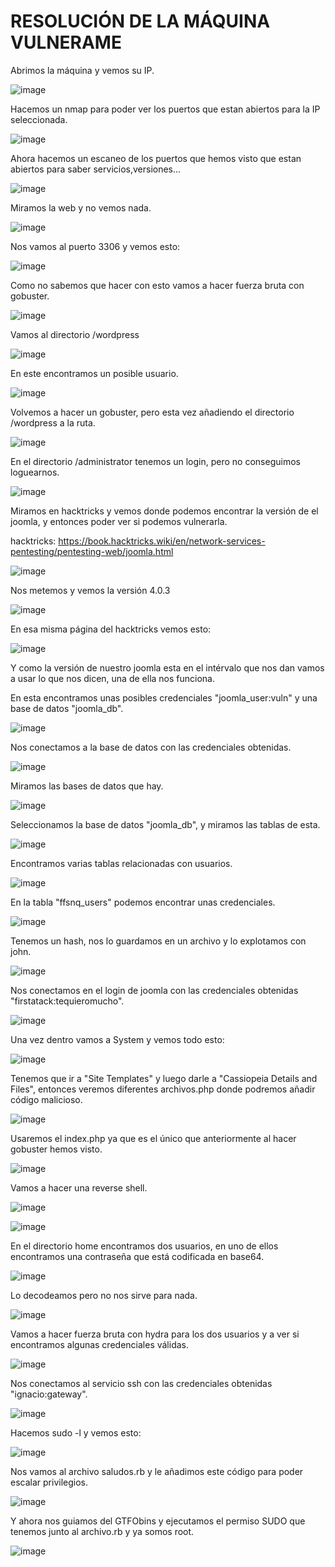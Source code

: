 # RESOLUCIÓN DE LA MÁQUINA VULNERAME

Abrimos la máquina y vemos su IP.

![image](https://github.com/user-attachments/assets/256ee7fd-6d3d-46df-94b1-e866b1f4836c)

Hacemos un nmap para poder ver los puertos que estan abiertos para la IP seleccionada.

![image](https://github.com/user-attachments/assets/0da05f66-139c-40ed-90c1-36823daed037)

Ahora hacemos un escaneo de los puertos que hemos visto que estan abiertos para saber servicios,versiones...

![image](https://github.com/user-attachments/assets/913afccb-c750-4cb1-ac3d-ba3a5682543b)

Miramos la web y no vemos nada.

![image](https://github.com/user-attachments/assets/2dccdc73-1516-46c5-9e43-8a170a4994ce)

Nos vamos al puerto 3306 y vemos esto: 

![image](https://github.com/user-attachments/assets/b0b876ba-59d6-4f02-b0a0-646a22a8c1ba)

Como no sabemos que hacer con esto vamos a hacer fuerza bruta con gobuster.

![image](https://github.com/user-attachments/assets/b4488a08-71a9-4479-aa2e-25a18ba55792)

Vamos al directorio /wordpress

![image](https://github.com/user-attachments/assets/63b91703-0775-4c12-955a-98b9c7a689a2)

En este encontramos un posible usuario.

![image](https://github.com/user-attachments/assets/a949d700-3cd6-4624-ac39-db19d0a4a49c)

Volvemos a hacer un gobuster, pero esta vez añadiendo el directorio /wordpress a la ruta.

![image](https://github.com/user-attachments/assets/84eb662f-d74c-400b-bdd3-661f85f3364a)

En el directorio /administrator tenemos un login, pero no conseguimos loguearnos.

![image](https://github.com/user-attachments/assets/529fce7b-04ed-46aa-a2df-5fe9f457ef73)

Miramos en hacktricks y vemos donde podemos encontrar la versión de el joomla, y entonces poder ver si podemos vulnerarla.

hacktricks: https://book.hacktricks.wiki/en/network-services-pentesting/pentesting-web/joomla.html

![image](https://github.com/user-attachments/assets/cf383e25-0cf1-456a-9f1c-29e1b7b3c2e7)

Nos metemos y vemos la versión 4.0.3

![image](https://github.com/user-attachments/assets/6a4b34ad-09d8-465c-a1d6-efdbaf6659c7)

En esa misma página del hacktricks vemos esto: 

![image](https://github.com/user-attachments/assets/c64e86dd-ba63-42e3-8fe5-f6eba78f28e6)

Y como la versión de nuestro joomla esta en el intérvalo que nos dan vamos a usar lo que nos dicen, una de ella nos funciona.

En esta encontramos unas posibles credenciales "joomla_user:vuln" y una base de datos "joomla_db".

![image](https://github.com/user-attachments/assets/047c4600-c2f8-401f-a343-01c68727643f)

Nos conectamos a la base de datos con las credenciales obtenidas.

![image](https://github.com/user-attachments/assets/1fc88a48-97c8-4706-be3d-1c0d8ad6e8c1)

Miramos las bases de datos que hay.

![image](https://github.com/user-attachments/assets/9c05adb9-c0b1-4c73-8193-6379639928cc)

Seleccionamos la base de datos "joomla_db", y miramos las tablas de esta.

![image](https://github.com/user-attachments/assets/1594d963-c72d-40f8-aeab-8f456880b634)

Encontramos varias tablas relacionadas con usuarios.

![image](https://github.com/user-attachments/assets/05e8946e-2caf-4dbd-9738-043a32108f70)

En la tabla "ffsnq_users" podemos encontrar unas credenciales.

![image](https://github.com/user-attachments/assets/6badaaeb-cf23-4da0-abb4-4c779e5f7071)

Tenemos un hash, nos lo guardamos en un archivo y lo explotamos con john.

![image](https://github.com/user-attachments/assets/7a4a71b4-3b4e-48e9-85da-04a7d80e697d)

Nos conectamos en el login de joomla con las credenciales obtenidas "firstatack:tequieromucho".

![image](https://github.com/user-attachments/assets/3f5bd891-41f9-40a1-84ab-edca1b9567a7)

Una vez dentro vamos a System y vemos todo esto: 

![image](https://github.com/user-attachments/assets/8bb416d4-5054-46fc-ab58-19a18f3541d5)

Tenemos que ir a "Site Templates" y luego darle a "Cassiopeia Details and Files", entonces veremos diferentes archivos.php donde podremos añadir código malicioso.

![image](https://github.com/user-attachments/assets/92217b17-0409-472d-9b8c-0a9aefb97fda)

Usaremos el index.php ya que es el único que anteriormente al hacer gobuster hemos visto.

![image](https://github.com/user-attachments/assets/76b261b5-444d-4360-903e-0c4ee9d3dc56)

Vamos a hacer una reverse shell.

![image](https://github.com/user-attachments/assets/dfe345f4-c384-49b7-969d-32ca04d397bf)

![image](https://github.com/user-attachments/assets/952553cf-c778-4c59-a616-39308e334d6e)

En el directorio home encontramos dos usuarios, en uno de ellos encontramos una contraseña que está codificada en base64.

![image](https://github.com/user-attachments/assets/9f849d94-2def-4411-93d4-94525283f314)

Lo decodeamos pero no nos sirve para nada.

![image](https://github.com/user-attachments/assets/555fa65d-f1f5-4697-a38d-749f7aae4108)

Vamos a hacer fuerza bruta con hydra para los dos usuarios y a ver si encontramos algunas credenciales válidas.

![image](https://github.com/user-attachments/assets/39d2d1bb-8ca8-4bdf-be54-365d52312ef1)

Nos conectamos al servicio ssh con las credenciales obtenidas "ignacio:gateway".

![image](https://github.com/user-attachments/assets/d726436d-05db-4bc0-9eca-4c3d40c7f6fa)

Hacemos sudo -l y vemos esto: 

![image](https://github.com/user-attachments/assets/90146485-87f2-4780-982c-986d93ca9aa5)

Nos vamos al archivo saludos.rb y le añadimos este código para poder escalar privilegios.

![image](https://github.com/user-attachments/assets/7e48fc92-09fe-476c-8658-4cd53c677cc3)

Y ahora nos guiamos del GTFObins y ejecutamos el permiso SUDO que tenemos junto al archivo.rb y ya somos root.

![image](https://github.com/user-attachments/assets/3191c05a-30ab-40a6-bddd-8deee5e552bd)

